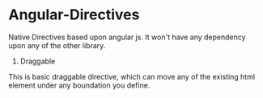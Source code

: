 Angular-Directives
=====================
Native Directives based upon angular js. It won't have any dependency upon any of the other library.

1) Draggable

This is basic draggable directive, which can move any of the existing html element under any boundation you define.

